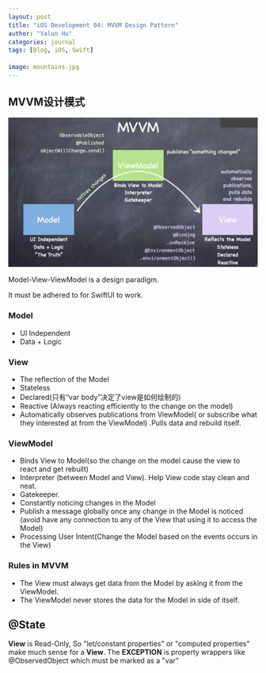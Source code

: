 ```yaml
---
layout: post
title: "iOS Development 04: MVVM Design Pattern"
author: "Yalun Hu"
categories: journal
tags: [Blog, iOS, Swift]

image: mountains.jpg
---
```


## MVVM设计模式

![mvvm](../assets/img/ios-dev-notes/mvvm_arch.png)

Model-View-ViewModel is a design paradigm. 

It must be adhered to for SwiftUI to work.

### Model

- UI Independent
- Data + Logic

### View

- The reflection of the Model
- Stateless
- Declared(只有“var body”决定了view是如何绘制的)
- Reactive (Always reacting efficiently to the change on the model)
- Automatically observes publications from ViewModel( or subscribe what they interested at from the ViewModel) .Pulls data and rebuild itself.

### ViewModel

- Binds View to Model(so the change on the model cause the view to react and get rebuilt)
- Interpreter (between Model and View). Help View code stay clean and neat.
- Gatekeeper.  
- Constantly noticing changes in the Model
- Publish a message globally once any change in the Model is noticed (avoid have any connection to any of the View that using it to access the Model)
- Processing User Intent(Change the Model based on the events occurs in the View)

### Rules in MVVM

- The View must always get data from the Model by asking it from the ViewModel.
- The ViewModel never stores the data for the Model in side of itself.



## @State

**View** is Read-Only, So "let/constant properties" or "computed properties" make much sense for a **View**. The **EXCEPTION** is property wrappers like @ObservedObject which must be marked as a "var"